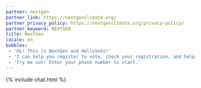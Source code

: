 ```yaml
---
partner: nextgen
partner_link: https://nextgenclimate.org/
partner_privacy_policy: https://nextgenclimate.org/privacy-policy/
partner_keyword: NEXTGEN
title: NextGen
locale: en
bubbles:
 - 'Hi! This is NextGen and HelloVote!'
 - 'I can help you register to vote, check your registration, and help your friends register'
 - 'Try me out! Enter your phone number to start.'
---
```

{% include chat.html %}




